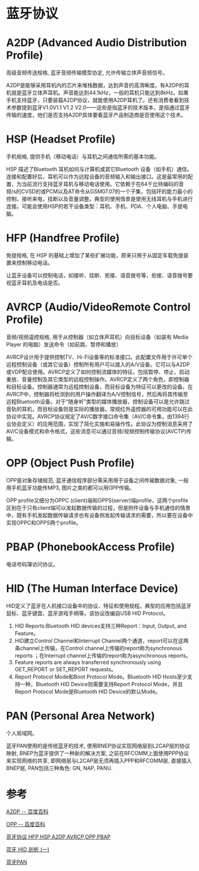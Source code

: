 <h1 style="font-size: 2.5em;"> 蓝牙协议</h1>
 


# A2DP (Advanced Audio Distribution Profile)

高级音频传送规格, 蓝牙音频传输模型协定, 允许传输立体声音频信号。

A2DP是能够采用耳机内的芯片来堆栈数据，达到声音的高清晰度。有A2DP的耳机就是蓝牙立体声耳机。声音能达到44.1kHz，一般的耳机只能达到8kHz。如果手机支持蓝牙，只要装载A2DP协议，就能使用A2DP耳机了。还有消费者看到技术参数提到蓝牙V1.0V1.1 V1.2 V2.0——这些是指蓝牙的技术版本，是指通过蓝牙传输的速度，他们是否支持A2DP具体要看蓝牙产品制造商是否使用这个技术。

# HSP (Headset Profile)

手机规格, 提供手机（移动电话）与耳机之间通信所需的基本功能。

HSP 描述了Bluetooth 耳机如何与计算机或其它Bluetooth 设备（如手机）通信。连接和配置好后，耳机可以作为远程设备的音频输入和输出接口。这是最常用的配置，为当前流行支持蓝牙耳机与移动电话使用。它依赖于在64千比特编码的音频/s的CVSD的或PCM以及AT命令从GSM07.07的一个子集，包括环的能力最小的控制，接听来电，挂断以及音量调整。典型的使用情景是使用无线耳机与手机进行连接。可能会使用HSP的若干设备类型：耳机、手机、PDA、个人电脑、手提电脑。

# HFP (Handfree Profile)

免提规格, 在 HSP 的基础上增加了某些扩展功能，原来只用于从固定车载免提装置来控制移动电话。

让蓝牙设备可以控制电话，如接听、挂断、拒接、语音拨号等，拒接、语音拨号要视蓝牙耳机及电话是否。

# AVRCP (Audio/VideoRemote Control Profile)

音频/视频遥控规格, 用于从控制器（如立体声耳机）向目标设备（如装有 Media Player 的电脑）发送命令（如前跳、暂停和播放）

AVRCP设计用于提供控制TV、Hi-Fi设备等的标准接口。此配置文件用于许可单个远程控制设备（或其它设备）控制所有用户可以接入的A/V设备。它可以与A2DP或VDP配合使用。AVRCP定义了如何控制流媒体的特征。包括暂停、停止、启动重放、音量控制及其它类型的远程控制操作。AVRCP定义了两个角色，即控制器和目标设备。控制器通常为远程控制设备，而目标设备为特征可以更改的设备。在AVRCP中，控制器将检测到的用户操作翻译为A/V控制信号，然后再将其传输至远程Bluetooth设备。对于“随身听”类型的媒体播放器，控制设备可以是允许跳过音轨的耳机，而目标设备则是实际的播放器。常规红外遥控器的可用功能可以在此协议中实现。AVRCP协议规定了AV/C数字接口命令集（AV/C命令集，由1394行业协会定义）的应用范围，实现了简化实施和易操作性。此协议为控制消息采用了AV/C设备模式和命令格式，这些消息可以通过音频/视频控制传输协议(AVCTP)传输。

# OPP (Object Push Profile)

OPP是对象存储规范, 蓝牙通信程序部分需采用用于设备之间传输数据对象, 一般用手机蓝牙功能传MP3, 图片之类的都可以用OPP传输。

OPP profile又细分为OPPC (client)端和OPPS(server)端profile，这两个profile区别在于只有client端可以发起数据传输的过程，但是附件设备与手机通信的情景中，既有手机发起数据传输请求也有设备侧发起传输请求的需要，所以要在设备中实现OPPC和OPPS两个profile。

# PBAP (PhonebookAccess Profile)

电话号码簿访问协议。

# HID (The Human Interface Device)

HID定义了蓝牙在人机接口设备中的协议、特征和使用规程。典型的应用包括蓝牙鼠标、蓝牙键盘、蓝牙游戏手柄等。该协议改编自USB HID Protocol。

1. HID Reports:Bluetooth HID devices支持三种Report：Input, Output, and Feature。
1. HID建立Control Channel和Interrupt Channel两个通道，report可以在这两条channel上传输，在Control channel上传输的report称为synchronous reports ；在Interrupt channel上传输的report称为asynchronous reports。
1. Feature reports are always transferred synchronously using GET_REPORT or SET_REPORT requests。
1. Report Protocol Mode和Boot Protocol Mode。Bluetooth HID Hosts至少支持一种，Bluetooth HID Device则需要支持Report Protocol Mode，并且Report Protocol Mode是Bluetooth HID Device的默认Mode。

# PAN (Personal Area Network)

个人局域网。

蓝牙PAN使用的是传统蓝牙的技术, 使用BNEP协议实现网络层到L2CAP层的协议映射, BNEP为蓝牙提供了一种新的解决方案, 之前在RFCOMM上面使用PPP协议来实现网络的共享, 即网络层与L2CAP层无须再插入PPP和RFCOMM层, 直接插入BNEP层, PAN包括三种角色: GN, NAP, PANU.



# 参考

[A2DP -- 百度百科](https://baike.baidu.com/item/A2DP/9819331?fr=aladdin)

[OPP -- 百度百科](https://baike.baidu.com/item/OPP/13977547?fr=aladdin)

[蓝牙协议 HFP,HSP,A2DP,AVRCP,OPP,PBAP](https://blog.csdn.net/peng825223208/article/details/52072680/)

[蓝牙 HID 剖析 (一) ](https://blog.csdn.net/xiaoxiaopengbo/article/details/51658396)

[蓝牙PAN](https://blog.csdn.net/hh20161314/article/details/104531424)